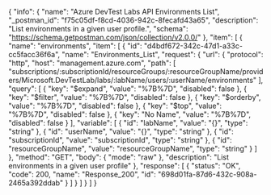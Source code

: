 {
  "info": {
    "name": "Azure DevTest Labs API Environments List",
    "_postman_id": "f75c05df-f8cd-4036-942c-8fecafd43a65",
    "description": "List environments in a given user profile.",
    "schema": "https://schema.getpostman.com/json/collection/v2.0.0/"
  },
  "item": [
    {
      "name": "environments",
      "item": [
        {
          "id": "d4bdf672-342c-47d1-a33c-cc5facc36f6a",
          "name": "Environments_List",
          "request": {
            "url": {
              "protocol": "http",
              "host": "management.azure.com",
              "path": [
                "subscriptions/:subscriptionId/resourceGroups/:resourceGroupName/providers/Microsoft.DevTestLab/labs/:labName/users/:userName/environments"
              ],
              "query": [
                {
                  "key": "$expand",
                  "value": "%7B%7D",
                  "disabled": false
                },
                {
                  "key": "$filter",
                  "value": "%7B%7D",
                  "disabled": false
                },
                {
                  "key": "$orderby",
                  "value": "%7B%7D",
                  "disabled": false
                },
                {
                  "key": "$top",
                  "value": "%7B%7D",
                  "disabled": false
                },
                {
                  "key": "No Name",
                  "value": "%7B%7D",
                  "disabled": false
                }
              ],
              "variable": [
                {
                  "id": "labName",
                  "value": "{}",
                  "type": "string"
                },
                {
                  "id": "userName",
                  "value": "{}",
                  "type": "string"
                },
                {
                  "id": "subscriptionId",
                  "value": "subscriptionId",
                  "type": "string"
                },
                {
                  "id": "resourceGroupName",
                  "value": "resourceGroupName",
                  "type": "string"
                }
              ]
            },
            "method": "GET",
            "body": {
              "mode": "raw"
            },
            "description": "List environments in a given user profile"
          },
          "response": [
            {
              "status": "OK",
              "code": 200,
              "name": "Response_200",
              "id": "698d01fa-87d6-432c-908a-2465a392ddab"
            }
          ]
        }
      ]
    }
  ]
}